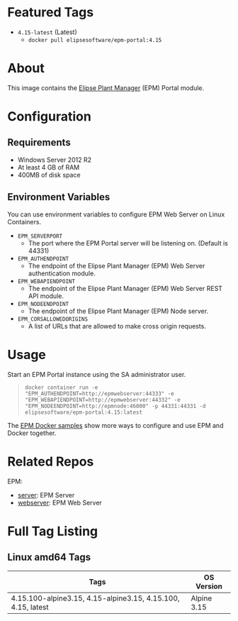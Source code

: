 # Featured Tags

* `4.15-latest` (Latest)
  * `docker pull elipsesoftware/epm-portal:4.15`

# About

This image contains the [Elipse Plant Manager](https://www.elipse.com.br/en/produto/elipse-plant-manager/) (EPM) Portal module.

# Configuration

## Requirements

- Windows Server 2012 R2
- At least 4 GB of RAM
- 400MB of disk space

## Environment Variables

You can use environment variables to configure EPM Web Server on Linux Containers.

- `EPM_SERVERPORT` 
  - The port where the EPM Portal server will be listening on. (Default is 44331)
- `EPM_AUTHENDPOINT`
  - The endpoint of the Elipse Plant Manager (EPM) Web Server authentication module.
- `EPM_WEBAPIENDPOINT`
  - The endpoint of the Elipse Plant Manager (EPM) Web Server REST API module.
- `EPM_NODEENDPOINT`
  - The endpoint of the Elipse Plant Manager (EPM) Node server.
- `EPM_CORSALLOWEDORIGINS`
  - A list of URLs that are allowed to make cross origin requests.

# Usage

Start an EPM Portal instance using the SA administrator user.

> ``docker container run -e "EPM_AUTHENDPOINT=http://epmwebserver:44333" -e "EPM_WEBAPIENDPOINT=http://epmwebserver:44332" -e "EPM_NODEENDPOINT=http://epmnode:46000" -p 44331:44331 -d elipsesoftware/epm-portal:4.15:latest``

The [EPM Docker samples](https://github.com/elipsesoftware/epm-docker/blob/main/samples/README.md) show more ways to configure and use EPM and Docker together.

# Related Repos

EPM:

* [server](https://hub.docker.com/r/elipsesoftware/epm-server/): EPM Server
* [webserver](https://hub.docker.com/r/elipsesoftware/epm-webserver/): EPM Web Server

# Full Tag Listing

## Linux amd64 Tags
Tags | OS Version
-----------| ------------
4.15.100-alpine3.15, 4.15-alpine3.15, 4.15.100, 4.15, latest | Alpine 3.15
